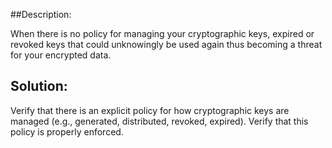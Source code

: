 ##Description:

When there is no policy for managing your cryptographic keys, expired or revoked keys
that could unknowingly be used again thus becoming a threat for your encrypted data.

## Solution:

Verify that there is an explicit policy for how cryptographic keys are managed
(e.g., generated, distributed, revoked, expired). Verify that this policy is properly
enforced.
